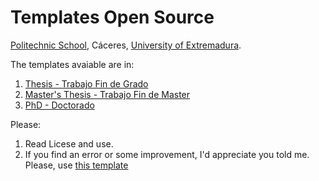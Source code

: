 # Templates Open Source

[Politechnic School](https://epcc.unex.es), Cáceres, [University of Extremadura](https://www.unex.es).

The templates avaiable are in:

1. [Thesis - Trabajo Fin de Grado](https://github.com/mhaut/Templates/tree/master/thesis-TrabajoFinDeGrado)
2. [Master's Thesis - Trabajo Fin de Master](https://github.com/mhaut/Templates/tree/master/mastersThesis-TrabajoFinDeMaster)
3. [PhD - Doctorado](https://github.com/mhaut/Templates/tree/master/PhD-Doctorado)

Please:

1. Read Licese and use.
2. If you find an error or some improvement, I'd appreciate you told me. Please, use [this template](https://github.com/mhaut/Templates/tree/master/.github)
